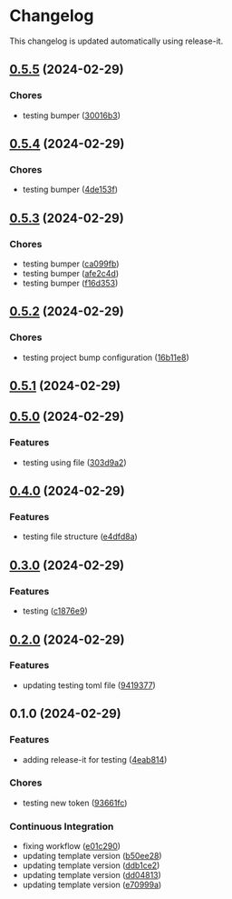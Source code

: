 # Changelog

This changelog is updated automatically using release-it.


## [0.5.5](https://github.com/juancarlosjr97/release-playground/compare/0.5.4...0.5.5) (2024-02-29)


### Chores

* testing bumper ([30016b3](https://github.com/juancarlosjr97/release-playground/commit/30016b3ce1c25b2e13d1cfd5e0880051dafa64ae))

## [0.5.4](https://github.com/juancarlosjr97/release-playground/compare/0.5.3...0.5.4) (2024-02-29)


### Chores

* testing bumper ([4de153f](https://github.com/juancarlosjr97/release-playground/commit/4de153f85776a91fb3d34b02182e60ed8bbafd11))

## [0.5.3](https://github.com/juancarlosjr97/release-playground/compare/0.5.2...0.5.3) (2024-02-29)


### Chores

* testing bumper ([ca099fb](https://github.com/juancarlosjr97/release-playground/commit/ca099fbd1a8c70424a27ec41296eb862c69da3a6))
* testing bumper ([afe2c4d](https://github.com/juancarlosjr97/release-playground/commit/afe2c4de2db89ad29ea25b4e45d5d7c6823ed4ac))
* testing bumper ([f16d353](https://github.com/juancarlosjr97/release-playground/commit/f16d353c1a12c6aa9e613ecc8ba9bf8249f29a1b))

## [0.5.2](https://github.com/juancarlosjr97/release-playground/compare/0.5.1...0.5.2) (2024-02-29)


### Chores

* testing project bump configuration ([16b11e8](https://github.com/juancarlosjr97/release-playground/commit/16b11e81d2ba8643bc2a99913b00858aa8e42bb2))

## [0.5.1](https://github.com/juancarlosjr97/release-playground/compare/0.5.0...0.5.1) (2024-02-29)

## [0.5.0](https://github.com/juancarlosjr97/release-playground/compare/0.4.0...0.5.0) (2024-02-29)


### Features

* testing using file ([303d9a2](https://github.com/juancarlosjr97/release-playground/commit/303d9a2c3edcf935ee8cc00461c7302f978cf8d9))

## [0.4.0](https://github.com/juancarlosjr97/release-playground/compare/0.3.0...0.4.0) (2024-02-29)


### Features

* testing file structure ([e4dfd8a](https://github.com/juancarlosjr97/release-playground/commit/e4dfd8a2acfce6f6e37261ce44efa956ff1214bc))

## [0.3.0](https://github.com/juancarlosjr97/release-playground/compare/0.2.0...0.3.0) (2024-02-29)


### Features

* testing ([c1876e9](https://github.com/juancarlosjr97/release-playground/commit/c1876e944cf0dda3239fd2dcc3a462d8a1812c12))

## [0.2.0](https://github.com/juancarlosjr97/release-playground/compare/0.1.0...0.2.0) (2024-02-29)


### Features

* updating testing toml file ([9419377](https://github.com/juancarlosjr97/release-playground/commit/9419377881e96db57a2a9a834ae1f65a66e52e89))

## 0.1.0 (2024-02-29)


### Features

* adding release-it for testing ([4eab814](https://github.com/juancarlosjr97/release-playground/commit/4eab814c4c3580f3e0d6766ba3d43ac30a554e1f))


### Chores

* testing new token ([93661fc](https://github.com/juancarlosjr97/release-playground/commit/93661fc97edabb7370324bba1af53742a66472b0))


### Continuous Integration

* fixing workflow ([e01c290](https://github.com/juancarlosjr97/release-playground/commit/e01c29004f895e8944939fff8d2fabd4413d05d6))
* updating template version ([b50ee28](https://github.com/juancarlosjr97/release-playground/commit/b50ee285b45ef74df7cd8812e00634685457f99b))
* updating template version ([ddb1ce2](https://github.com/juancarlosjr97/release-playground/commit/ddb1ce263d91eeaae71c645b34c5dba2698a2d75))
* updating template version ([dd04813](https://github.com/juancarlosjr97/release-playground/commit/dd048133c7b9a66ce38ed8f310c7b29db02339d3))
* updating template version ([e70999a](https://github.com/juancarlosjr97/release-playground/commit/e70999a39f769c7fb2d2d20dc65b262c671e6cd7))
